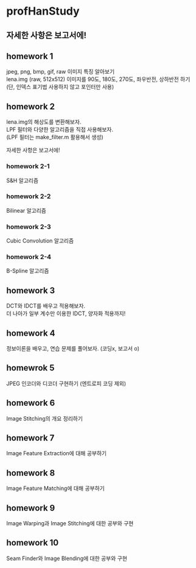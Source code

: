 # profHanStudy

## 자세한 사항은 보고서에!

## homework 1

jpeg, png, bmp, gif, raw 이미지 특징 알아보기 </br>
lena.img (raw, 512x512) 이미지를 90도, 180도, 270도, 좌우반전, 상하반전 하기 <br/>
(단, 인덱스 표기법 사용하지 않고 포인터만 사용) <br/>

## homework 2

lena.img의 해상도를 변환해보자. </br>
LPF 필터와 다양한 알고리즘을 직접 사용해보자. </br>
(LPF 필터는 make_filter.m 활용해서 생성) </br>

자세한 사항은 보고서에!

### homework 2-1

S&H 알고리즘

### homework 2-2 

Bilinear 알고리즘

### homework 2-3

Cubic Convolution 알고리즘

### homework 2-4

B-Spline 알고리즘

## homework 3

DCT와 IDCT를 배우고 적용해보자. </br>
더 나아가 일부 계수만 이용한 IDCT, 양자화 적용까지! </br>

## homework 4

정보이론을 배우고, 연습 문제를 풀어보자. (코딩x, 보고서 o) </br>

## homewrok 5

JPEG 인코더와 디코더 구현하기 (엔트로피 코딩 제외) </br>

## homework 6

Image Stitching의 개요 정리하기 </br>

## homework 7

Image Feature Extraction에 대해 공부하기 </br>

## homework 8

Image Feature Matching에 대해 공부하기 </br>

## homework 9 

Image Warping과 Image Stitching에 대한 공부와 구현 </br>

## homework 10

Seam Finder와 Image Blending에 대한 공부와 구현 </br>


